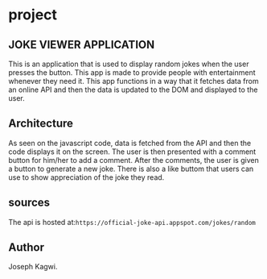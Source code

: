 # project

## JOKE VIEWER APPLICATION
This is an application that is used to display random jokes when the user presses the button.
This app is made to provide people with entertainment whenever they need it.
This app functions in a way that it fetches data from an online API and then the data is updated to the DOM and displayed to the user.

## Architecture
As seen on the javascript code, data is fetched from the API and then the code displays it on the screen.
The user is then presented with a comment button for him/her to add a comment.
After the comments, the user is given a button to generate a new joke.
There is also a like buttom that users can use to show appreciation of the joke they read.

## sources 
The api is hosted at:`https://official-joke-api.appspot.com/jokes/random`

## Author 
Joseph Kagwi.